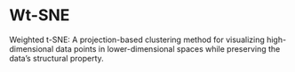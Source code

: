 # Wt-SNE
Weighted t-SNE: A projection-based clustering method for visualizing high-dimensional data points in lower-dimensional spaces while preserving the data’s structural property.
